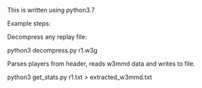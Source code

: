 
This is written using python3.7

Example steps:


Decompress any replay file:


python3 decompress.py r1.w3g


Parses players from header, reads w3mmd data and writes to file.


python3 get_stats.py r1.txt > extracted_w3mmd.txt


